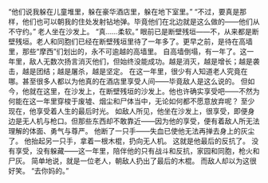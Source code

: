 “他们说我躲在儿童堆里，躲在豪华酒店里，躲在地下室里。”
“不过，要真是那样，他们也可以朝我的住处发射钻地弹。毕竟他们在北边就是这么做的——他们从不守约。”
老人坐在沙发上。
“真……柔软。”
眼前已是断壁残垣——不，从来都是断壁残垣。老人和同胞们已经在断壁残垣里待了一年多了。更早之前，是待在高墙里，那些“摩西”们划出的，永不可逾越的高墙里。
自高墙倒塌，有一年了。这一年里，敌人无数次扬言消灭他们，但始终没能成功。越是消灭，越是增长；越是袭击，越是团结；越是屠杀，越是坚定。
在这一年里，很少有人知道老人究竟在哪。甚至很多人都以为他真的在酒店里享受人间——毕竟敌人是这么说的。
但如今，他就在这里，在沙发上，在断壁残垣的沙发上。他也许确实享受吧——不然为何能在这一年里穿梭于废墟、烟尘和尸体当中，无论如何都不愿意放弃呢？
至少现在，他享受着人生的最后时光。
如敌人所见，他坐在沙发上，很享受，即便身边是无人机与枪口。但那些东西却不敢靠近——因为他的享受，便有着敌人所无法理解的体面、勇气与尊严。
他断了一只手——失血已使他无法再掸去身上的灰尘了。
他抬起另一只手，拿着一根木棍，扔向无人机。
这就是他最后的反抗了。
没有享受，没有躲藏——这一年里，陪伴他的只有战斗和反抗，家园和同胞，枪火和尸灰。
简单地说，就是一位老人，朝敌人扔出了最后的木棍。
而敌人却以为这很好笑。
“去你妈的。”
<!-- ##{"timestamp":1730186401}## -->